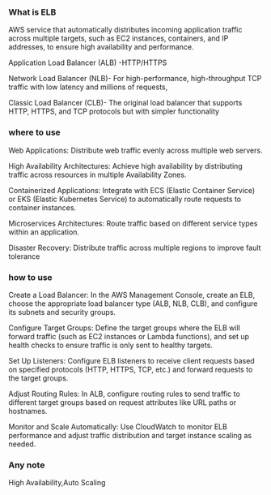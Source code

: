 ### What is ELB  
AWS service that automatically distributes incoming application traffic across multiple targets, such as EC2 instances, containers, and IP addresses, to ensure high availability and performance.  

Application Load Balancer (ALB)  -HTTP/HTTPS
  
Network Load Balancer (NLB)- For high-performance, high-throughput TCP traffic with low latency and millions of requests,

Classic Load Balancer (CLB)- The original load balancer that supports HTTP, HTTPS, and TCP protocols but with simpler functionality

### where to use     
Web Applications: Distribute web traffic evenly across multiple web servers.  

High Availability Architectures: Achieve high availability by distributing traffic across resources in multiple Availability Zones.  

Containerized Applications: Integrate with ECS (Elastic Container Service) or EKS (Elastic Kubernetes Service) to automatically route requests to container instances.  

Microservices Architectures: Route traffic based on different service types within an application.  

Disaster Recovery: Distribute traffic across multiple regions to improve fault tolerance  

 ### how to use  
 Create a Load Balancer: In the AWS Management Console, create an ELB, choose the appropriate load balancer type (ALB, NLB, CLB), and configure its subnets and security groups.  

Configure Target Groups: Define the target groups where the ELB will forward traffic (such as EC2 instances or Lambda functions), and set up health checks to ensure traffic is only sent to healthy targets.  

Set Up Listeners: Configure ELB listeners to receive client requests based on specified protocols (HTTP, HTTPS, TCP, etc.) and forward requests to the target groups.  

Adjust Routing Rules: In ALB, configure routing rules to send traffic to different target groups based on request attributes like URL paths or hostnames.  

Monitor and Scale Automatically: Use CloudWatch to monitor ELB performance and adjust traffic distribution and target instance scaling as needed.  


 
  ### Any note  
High Availability,Auto Scaling
